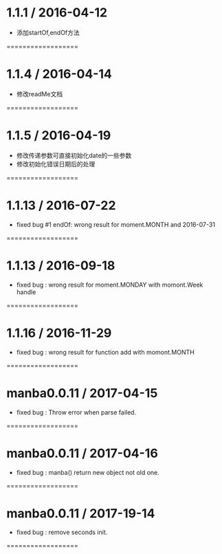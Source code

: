 1.1.1 / 2016-04-12
==================

  * 添加startOf,endOf方法

==================

1.1.4 / 2016-04-14
==================

  * 修改readMe文档

==================

1.1.5 / 2016-04-19
==================

  * 修改传递参数可直接初始化date的一些参数
  * 修改初始化错误日期后的处理

==================


1.1.13 / 2016-07-22
==================

  * fixed bug #1 endOf: wrong result for moment.MONTH and 2016-07-31

==================


1.1.13 / 2016-09-18
==================

  * fixed bug : wrong result for moment.MONDAY with momont.Week handle

==================



1.1.16 / 2016-11-29
==================

  * fixed bug : wrong result for function add with momont.MONTH

==================


manba0.0.11 / 2017-04-15
==================

  * fixed bug : Throw error when parse failed.

==================


manba0.0.11 / 2017-04-16
==================

  * fixed bug : manba() return new object not old one.

==================



manba0.0.11 / 2017-19-14
==================

  * fixed bug : remove seconds init.

==================

